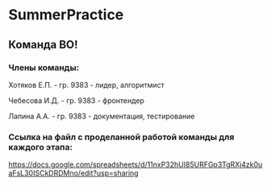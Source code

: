# SummerPractice
## Команда ВО!

### Члены команды:
Хотяков Е.П. - гр. 9383 - лидер, алгоритмист

Чебесова И.Д. - гр. 9383 - фронтендер

Лапина А.А. - гр. 9383 - документация, тестирование

### Ссылка на файл с проделанной работой команды для каждого этапа:
https://docs.google.com/spreadsheets/d/11nxP32hUI85URFGp3TgRXj4zk0uaFsL30ISCkDRDMno/edit?usp=sharing 
